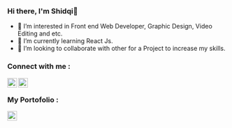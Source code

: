 ### Hi there, I'm Shidqi👋

- 👀 I’m interested in Front end Web Developer, Graphic Design, Video Editing and etc.
- 🌱 I’m currently learning React Js.
- 💞️ I’m looking to collaborate with other for a Project to increase my skills.

### Connect with me :

[<img align="left" alt="shidqidaffa | LinkedIn" width="22px" src="https://cdn2.iconfinder.com/data/icons/social-media-2285/512/1_Linkedin_unofficial_colored_svg-512.png" />][linkedin]
[<img align="left" alt="portofolioshidqi | Instagram" width="22px" src="https://cdn2.iconfinder.com/data/icons/social-media-2285/512/1_Instagram_colored_svg_1-512.png" />][instagram]
<br/>

### My Portofolio :
[<img align="left" alt="shidqiiii | Portofolio" width="22px" src="https://i.ibb.co/NLFFr13/Group-4.png"/>][game]

[instagram]: https://instagram.com/portofolioshidqi
[linkedin]: https://www.linkedin.com/in/shidqidaffa
[game]: https://arunikaproject.netlify.app/

<!---
shidqiiii/shidqiiii is a ✨ special ✨ repository because its `README.md` (this file) appears on your GitHub profile.
You can click the Preview link to take a look at your changes.
--->
